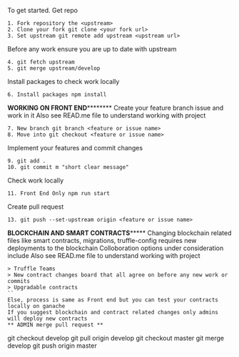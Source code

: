 To get started.
Get repo
```
1. Fork repository the <upstream> 
2. Clone your fork git clone <your fork url>
3. Set upstream git remote add upstream <upstream url>
```
Before any work ensure you are up to date with upstream
```
4. git fetch upstream
5. git merge upstream/develop
```
Install packages to check work locally
```
6. Install packages npm install
```
******WORKING ON FRONT END**************
Create your feature branch issue and work in it
Also see READ.me file to understand working with project
```
7. New branch git branch <feature or issue name>
8. Move into git checkout <feature or issue name>
```
Implement your features and commit changes
```
9. git add . 
10. git commit m "short clear message"
```
Check work locally
```
11. Front End Only npm run start
```
Create pull request
```
13. git push --set-upstream origin <feature or issue name>
```
****BLOCKCHAIN AND SMART CONTRACTS*********
Changing blockchain related files like smart contracts, migrations, truffle-config requires new deployments to the blockchain
Colloboration options under consideration include 
Also see READ.me file to understand working with project
```
> Truffle Teams 
> New contract changes board that all agree on before any new work or commits 
> Upgradable contracts
``
Else, process is same as Front end but you can test your contracts locally on ganache 
If you suggest blockchain and contract related changes only admins will deploy new contracts
** ADMIN merge pull request ** 
```
git checkout develop
git pull origin develop
git checkout master
git merge develop
git push origin master
```
